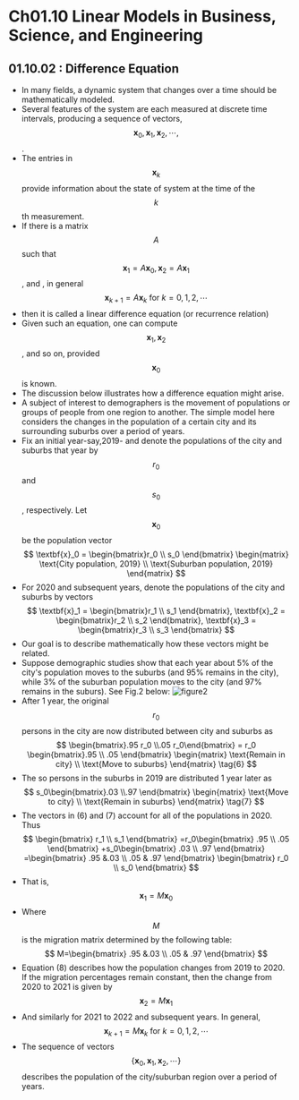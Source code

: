 # Ch01.10 Linear Models in Business, Science, and Engineering

## 01.10.02 : Difference Equation

* In many fields, a dynamic system that changes over a time should be mathematically modeled. 
* Several features of the system are each measured at discrete time intervals, producing a sequence of vectors, $$ \textbf{x}_0, \textbf{x}_1, \textbf{x}_2, \cdots, $$. 
* The entries in $$\textbf{x}_k$$ provide information about the state of system at the time of the $$k$$th measurement.
* If there is a matrix $$A$$ such that $$\textbf{x}_1=A\textbf{x}_0, \textbf{x}_2=A\textbf{x}_1$$, and , in general 
$$
\textbf{x}_{k+1}=A\textbf{x}_k \text{  for }k=0,1,2,\cdots
$$
* then it is called a linear difference equation (or recurrence relation)
* Given such an equation, one can compute $$\textbf{x}_1,\textbf{x}_2$$, and so on, provided $$\textbf{x}_0$$ is known.
* The discussion below illustrates how a difference equation might arise.
* A subject of interest to demographers is the movement of populations or groups of people from one region to another. The simple model here considers the changes in the population of a certain city and its surrounding suburbs over a period of years.
* Fix an initial year-say,2019- and denote the populations of the city and suburbs that year by $$r_0$$ and $$s_0$$, respectively. Let $$\textbf{x}_0$$ be the population vector
$$
\textbf{x}_0 = \begin{bmatrix}r_0 \\ s_0 \end{bmatrix}
\begin{matrix} \text{City population, 2019} \\ \text{Suburban population, 2019} \end{matrix}
$$
* For 2020 and subsequent years, denote the populations of the city and suburbs by vectors
$$
\textbf{x}_1 = \begin{bmatrix}r_1 \\ s_1 \end{bmatrix},
\textbf{x}_2 = \begin{bmatrix}r_2 \\ s_2 \end{bmatrix},
\textbf{x}_3 = \begin{bmatrix}r_3 \\ s_3 \end{bmatrix}
$$
* Our goal is to describe mathematically how these vectors might be related.
* Suppose demographic studies show that each year about 5% of the city's population moves to the suburbs (and 95% remains in the city), while 3% of the suburban population moves to the city (and 97% remains in the suburs). See Fig.2 below:
![figure2](./fig/la_01_10_02.png)
* After 1 year, the original $$r_0$$ persons in the city are now distributed between city and suburbs as
$$
\begin{bmatrix}.95 r_0 \\.05 r_0\end{bmatrix} = r_0 
\begin{bmatrix}.95 \\ .05 \end{bmatrix}
\begin{matrix} \text{Remain in city} \\ \text{Move to suburbs} \end{matrix} \tag{6}
$$
* The so persons in the suburbs in 2019 are distributed 1 year later as
$$
s_0\begin{bmatrix}.03 \\.97 \end{bmatrix} 
\begin{matrix} \text{Move to city} \\ \text{Remain in suburbs} \end{matrix}
\tag{7}
$$
* The vectors in (6) and (7) account for all of the populations in 2020. Thus
$$
\begin{bmatrix} r_1 \\ s_1 \end{bmatrix}
=r_0\begin{bmatrix} .95 \\ .05 \end{bmatrix}
+s_0\begin{bmatrix} .03 \\ .97 \end{bmatrix}
=\begin{bmatrix} .95 &.03 \\ .05 & .97 \end{bmatrix}
\begin{bmatrix} r_0 \\ s_0 \end{bmatrix}
$$
* That is, 
$$
\textbf{x}_1 = M \textbf{x}_0 \tag{8}
$$
* Where $$M$$ is the migration matrix determined by the following table:
$$
M=\begin{bmatrix} .95 &.03 \\ .05 & .97 \end{bmatrix}
$$
* Equation (8) describes how the population changes
from 2019 to 2020. If the migration percentages
remain constant, then the change from 2020 to 2021
is given by
$$
\textbf{x}_2 = M \textbf{x}_1 
$$
* And similarly for 2021 to 2022 and subsequent years. In general,
$$
\textbf{x}_{k+1} = M\textbf{x}_k \text{ for }k=0,1,2,\cdots \tag{9}
$$
* The sequence of vectors $$\left\{ \textbf{x}_0, \textbf{x}_1, \textbf{x}_2, \cdots \right\}$$ describes the population of the city/suburban region over a period of years.


